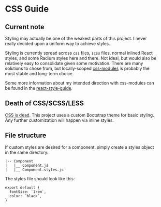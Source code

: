 # CSS Guide

## Current note

Styling may actually be one of the weakest parts of this project. I never really decided upon a uniform way to achieve styles.

Styling is currently spread across `css` files, `scss` files, normal inlined React styles, and some Radium styles here and there. Not ideal, but would also be relatively easy to consolidate given some motivation. There are many solutions to chose from, but locally-scoped [css-modules](https://github.com/css-modules/css-modules) is probably the most stable and long-term choice.

Some more information about my intended direction with css-modules can be found in the [react-style-guide](./react-style-guide.md).

## Death of CSS/SCSS/LESS

[CSS is dead](https://css-tricks.com/the-debate-around-do-we-even-need-css-anymore/). This project uses a custom Bootstrap theme for basic styling.
Any further customization will happen via inline styles.

## File structure

If custom styles are desired for a component, simply create a styles object in the same directory:

```
|-- Component
|   |__ Component.js
|   |__ Component.styles.js
```

The styles file should look like this:

```
export default {
  fontSize: `1rem`,
  color: `black`,
}
```
